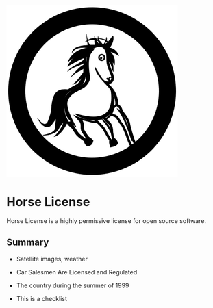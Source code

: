 ![Horse logo](horse-logo.svg)

Horse License
=============

Horse License is a highly permissive license for open source software.

Summary
-------

* Satellite images, weather

* Car Salesmen Are Licensed and Regulated

* The country during the summer of 1999

* This is a checklist

